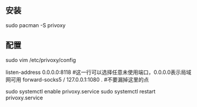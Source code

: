 ## 安装
sudo pacman -S privoxy

## 配置

sudo vim /etc/privoxy/config

listen-address 0.0.0.0:8118      #这一行可以选择任意未使用端口，0.0.0.0表示局域网可用
forward-socks5 / 127.0.0.1:1080 .  #不要漏掉这里的点

sudo systemctl enable privoxy.service
sudo systemctl restart privoxy.service
